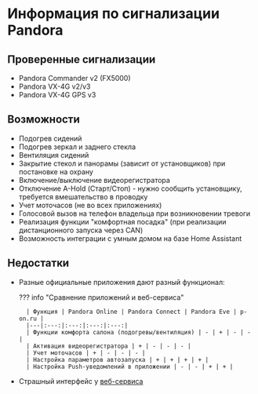 # Информация по сигнализации Pandora

## Проверенные сигнализации

- Pandora Commander v2 (FX5000)
- Pandora VX-4G v2/v3
- Pandora VX-4G GPS v3

## Возможности

-   Подогрев сидений
-   Подогрев зеркал и заднего стекла
-   Вентиляция сидений
-   Закрытие стекол и панорамы (зависит от установщиков) при постановке на охрану
-   Включение/выключение видеорегистратора
-   Отключение A-Hold (Старт/Стоп) - нужно сообщить установщику, требуется вмешательство в проводку
-   Учет моточасов (не во всех приложениях)
-   Голосовой вызов на телефон владельца при возникновении тревоги
-   Реализация функции "комфортная посадка" (при реализации дистанционного запуска через CAN)
-   Возможность интеграции с умным домом на базе Home Assistant

## Недостатки

- Разные официальные приложения дают разный функционал:
  
    ??? info "Сравнение приложений и веб-сервиса"
        
        | Функция | Pandora Online | Pandora Connect | Pandora Eve | p-on.ru |
        |---|:---:|:---:|:---:|:---:|
        | Функции комфорта салона (подогревы/вентиляция) | - | + | - | - |
        | Активация видеорегистратора | + | - | - | - |
        | Учет моточасов | + | - | - | - |
        | Настройка параметров автозапуска | + | + | + | + |
        | Настройка Push-уведомлений в приложении | - | - | + | + |

- Страшный интерфейс у [веб-сервиса](https://p-on.ru)